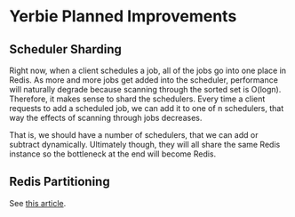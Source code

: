 # Yerbie Planned Improvements

## Scheduler Sharding
Right now, when a client schedules a job, all of the jobs go into one place in Redis. As more and more jobs get added into the scheduler,
performance will naturally degrade because scanning through the sorted set is O(logn). Therefore, it makes sense to shard the schedulers.
Every time a client requests to add a scheduled job, we can add it to one of n schedulers, that way the effects of scanning through jobs decreases.

That is, we should have a number of schedulers, that we can add or subtract dynamically. Ultimately though, they will all share the same Redis instance
so the bottleneck at the end will become Redis.


## Redis Partitioning
See [this article](https://redis.io/topics/cluster-tutorial).
